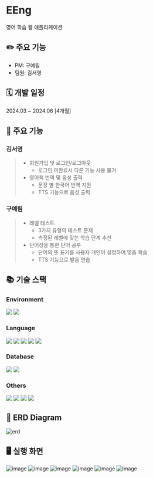 # EEng

영어 학습 웹 애플리케이션

## ✏️ 주요 기능
- PM: 구예림
- 팀원: 김서영

## 🗓️ 개발 일정

2024.03 ~ 2024.06 [4개월]

## 📌 주요 기능

### 김서영
> - 회원가입 및 로그인/로그아웃
>     - 로그인 미완료시 다른 기능 사용 불가
> - 영어책 번역 및 음성 출력
>     - 문장 별 한국어 번역 지원
>     - TTS 기능으로 음성 출력

### 구예림
> - 레벨 테스트
>     - 3가지 유형의 테스트 문제
>     - 측정된 레벨에 맞는 학습 단계 추천
> - 단어장을 통한 단어 공부
>     - 단어의 뜻 표기를 사용자 개인이 설정하여 맞춤 학습
>     - TTS 기능으로 발음 연습

## 📚 기술 스택


### Environment

<img src="https://img.shields.io/badge/SpringBoot-6DB33F?style=for-the-badge&logo=SpringBoot&logoColor=white"> 
<img src="https://img.shields.io/badge/intellij idea-007396?style=for-the-badge&logo=intellijidea&logoColor=white"> 

### Language

<img src="https://img.shields.io/badge/java-007396?style=for-the-badge&logo=java&logoColor=white">
<img src="https://img.shields.io/badge/jsp-352A71?style=for-the-badge&logo=jsp&logoColor=white">
<img src="https://img.shields.io/badge/javascript-F7DF1E?style=for-the-badge&logo=javascript&logoColor=white">
<img src="https://img.shields.io/badge/html5-E34F26?style=for-the-badge&logo=html5&logoColor=white">
<img src="https://img.shields.io/badge/CSS3-1572B6?style=for-the-badge&logo=CSS3&logoColor=white">

### Database
<img src="https://img.shields.io/badge/oracle-F80000?style=for-the-badge&logo=oracle&logoColor=white">
<img src="https://img.shields.io/badge/JPA-004088?style=for-the-badge&logo=JPA&logoColor=white">

### Others
<img src="https://img.shields.io/badge/AmazonWebServices-FF9E0F?style=for-the-badge&logo=AmazonWebServices&logoColor=white">
<img src="https://img.shields.io/badge/Notion-000000?style=for-the-badge&logo=Notion&logoColor=white">
<img src="https://img.shields.io/badge/git-F05032?style=for-the-badge&logo=git&logoColor=white">
<img src="https://img.shields.io/badge/github-181717?style=for-the-badge&logo=github&logoColor=white">


## 📎 ERD Diagram

![erd](https://github.com/user-attachments/assets/8867a932-0db4-4446-bb7f-6580e6d16e3e)


## 🖥️ 실행 화면

![image](https://github.com/user-attachments/assets/7d327d0f-22b1-4665-9906-108eb8533f2f)
![image](https://github.com/user-attachments/assets/21424244-50e8-491e-99da-bbe8010f1320)
![image](https://github.com/user-attachments/assets/72b60af2-297c-47e1-ae38-2c3a027e2e0c)
![image](https://github.com/user-attachments/assets/b6b02fa7-87df-472d-b00d-cebfdc2b8d95)
![image](https://github.com/user-attachments/assets/38f704e5-cabe-4f6f-b9cc-97e7384a8fd6)
![image](https://github.com/user-attachments/assets/8fc60a68-f4e4-45d5-9bb2-6d28f0b2be8d)
